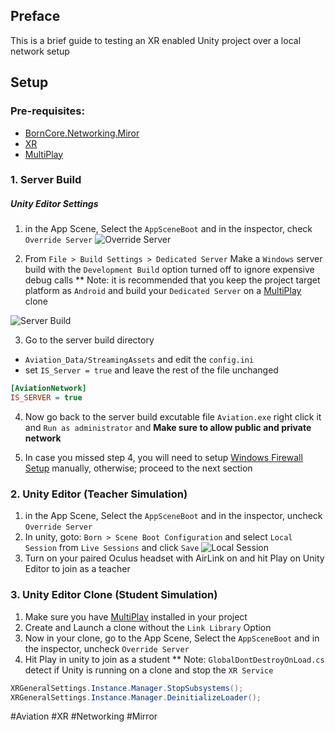 ## Preface
This is a brief guide to testing an XR enabled Unity project over a local network setup

## Setup
### Pre-requisites:
- [BornCore.Networking.Miror](/BornCore/BornCore.Networking.Miror.md)
- [XR](/Unity/Unity%20XR.md)
- [MultiPlay](/Third%20Party%20Tools%20%26%20Plugins/MultiPlay.md)

### 1. Server Build
##### Unity Editor Settings
1. in the App Scene, Select the `AppSceneBoot` and in the inspector, check `Override Server`
![Override Server](/_res/Aviation/OverrideServer.jpg)

2. From `File > Build Settings > Dedicated Server` Make a `Windows` server build with the `Development Build` option turned off to ignore expensive debug calls 
** Note: it is recommended that you keep the project target platform as `Android` and build your `Dedicated Server` on a [MultiPlay](/Third%20Party%20Tools%20%26%20Plugins/MultiPlay.md) clone

![Server Build](/_res/Aviation/ServerBuild.jpg)

3. Go to the server build directory
- `Aviation_Data/StreamingAssets` and edit the `config.ini` 
- set `IS_Server = true` and leave the rest of the file unchanged
``` ini
[AviationNetwork]
IS_SERVER = true
```
4. Now go back to the server build excutable file `Aviation.exe` right click it and `Run as administrator` and  **Make sure to allow public and private network**

5. In case you missed step 4, you will need to setup [Windows Firewall Setup](/Networking/Windows%20Firewall%20Setup.md) manually, otherwise; proceed to the next section

### 2. Unity Editor (Teacher Simulation)
1. in the App Scene, Select the `AppSceneBoot` and in the inspector, uncheck `Override Server`
2. In unity, goto: `Born > Scene Boot Configuration` and select `Local Session` from `Live Sessions` and click `Save`
![Local Session](/_res/Aviation/LocalSessionEditor.jpg)
3. Turn on your paired Oculus headset with AirLink on and hit Play on Unity Editor to join as a teacher

### 3. Unity Editor Clone (Student Simulation)
1. Make sure you have [MultiPlay](/Third%20Party%20Tools%20%26%20Plugins/MultiPlay.md) installed in your project
2. Create and Launch a clone without the `Link Library` Option
3. Now in your clone, go to the App Scene, Select the `AppSceneBoot` and in the inspector, uncheck `Override Server`
4. Hit Play in unity to join as a student
** Note: `GlobalDontDestroyOnLoad.cs` detect if Unity is running on a clone and stop the `XR Service`
```c#
XRGeneralSettings.Instance.Manager.StopSubsystems();  
XRGeneralSettings.Instance.Manager.DeinitializeLoader();
```

#Aviation #XR #Networking #Mirror
